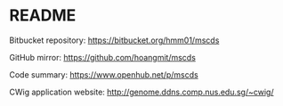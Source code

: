 # README #

Bitbucket repository: https://bitbucket.org/hmm01/mscds

GitHub mirror: https://github.com/hoangmit/mscds

Code summary: https://www.openhub.net/p/mscds

CWig application website: http://genome.ddns.comp.nus.edu.sg/~cwig/







